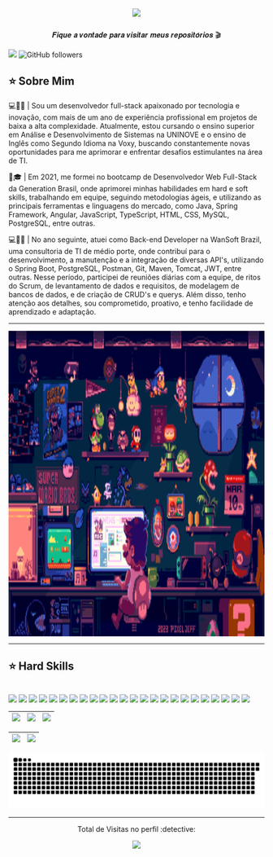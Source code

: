 
<h1 align="center">
<img src="https://readme-typing-svg.herokuapp.com/?font=Righteous&size=35&center=true&vCenter=true&width=500&height=70&duration=4000&lines=Olá!+👋+seja+bem+vindo(a)!;" />
</h1>

<p align="center"> 𝑭𝒊𝒒𝒖𝒆 𝒂 𝒗𝒐𝒏𝒕𝒂𝒅𝒆 𝒑𝒂𝒓𝒂 𝒗𝒊𝒔𝒊𝒕𝒂𝒓 𝒎𝒆𝒖𝒔 𝒓𝒆𝒑𝒐𝒔𝒊𝒕𝒐́𝒓𝒊𝒐𝒔 🎬 </p>

![](https://komarev.com/ghpvc/?username=RobsonCoura&color=CC6699) ![GitHub followers](https://img.shields.io/github/followers/RobsonCoura?label=Follow&style=social)



 ## ⭐️ Sobre Mim

  <p align="left">
💻🧔🏻 | Sou um desenvolvedor full-stack apaixonado por tecnologia e inovação, com mais de um ano de experiência profissional em projetos de baixa a alta complexidade. Atualmente, estou cursando o ensino superior em Análise e Desenvolvimento de Sistemas na UNINOVE e o ensino de Inglês como Segundo Idioma na Voxy, buscando constantemente novas oportunidades para me aprimorar e enfrentar desafios estimulantes na área de TI. 

📆🎓 | Em 2021, me formei no bootcamp de Desenvolvedor Web Full-Stack da Generation Brasil, onde aprimorei minhas habilidades em hard e soft skills, trabalhando em equipe, seguindo metodologias ágeis, e utilizando as principais ferramentas e linguagens do mercado, como Java, Spring Framework, Angular, JavaScript, TypeScript, HTML, CSS, MySQL, PostgreSQL, entre outras. 

💻🤝🏻 | No ano seguinte, atuei como Back-end Developer na WanSoft Brazil, uma consultoria de TI de médio porte, onde contribuí para o desenvolvimento, a manutenção e a integração de diversas API's, utilizando o Spring Boot, PostgreSQL, Postman, Git, Maven, Tomcat, JWT, entre outras. Nesse período, participei de reuniões diárias com a equipe, de ritos do Scrum, de levantamento de dados e requisitos, de modelagem de bancos de dados, e de criação de CRUD's e querys. Além disso, tenho atenção aos detalhes, sou comprometido, proativo, e tenho facilidade de aprendizado e adaptação.
  </p>

  
---

<img src="https://github.com/RobsonCoura/RobsonCoura/blob/main/media/mario-bros-bedroom.gif" height="600" width="1500" align="center">

   ---
   ## ⭐️ Hard Skills
  
<div style="display: inline_block"><br>
  <!-- Java --> <img src="https://img.shields.io/badge/java-323330.svg?style=for-the-badge&logo=openjdk&logoColor=CC2927">
  <!-- Spring Boot --> <img src="https://img.shields.io/badge/spring-323330.svg?style=for-the-badge&logo=spring&logoColor=%236DB33F">
  <!-- IDEA Intellij --> <img src="https://img.shields.io/badge/IntelliJIDEA-323330.svg?style=for-the-badge&logo=intellij-idea&logoColor=white">
  <!-- JavaScript --> <img src="https://img.shields.io/badge/JavaScript-323330?style=for-the-badge&logo=javascript&logoColor=F7DF1E">
  <!-- TypeScript --> <img src="https://img.shields.io/badge/TypeScript-323330?style=for-the-badge&logo=typescript&logoColor=007ACC">
  <!-- Angular --> <img src="https://img.shields.io/badge/Angular-323330?style=for-the-badge&logo=angular&logoColor=CC2927">
  <!-- HTML5 --> <img src="https://img.shields.io/badge/HTML5-323330?style=for-the-badge&logo=html5&logoColor=E34F26">
  <!-- CSS3 --> <img src="https://img.shields.io/badge/CSS3-323330?style=for-the-badge&logo=css3&logoColor=1572B6">
  <!-- Node Js --> <img src="https://img.shields.io/badge/Node%20js-323330?style=for-the-badge&logo=nodedotjs&logoColor=339933">
  <!-- Nest Js --> <img src="https://img.shields.io/badge/Nestjs-323330?style=for-the-badge&logo=Nestjs&logoColor=CC2927">
  <!-- Visual Studio Code --> <img src="https://img.shields.io/badge/Visual studio code%20-323330?style=for-the-badge&logo=Visual studio code&logoColor=8B008B">
  <!-- Docker --> <img src="https://img.shields.io/badge/Docker%20-323330?style=for-the-badge&logo=Docker&logoColor=blue">
  <!-- SQL --> <img src="https://img.shields.io/badge/Microsoft%20SQL%20Server-323330?style=for-the-badge&logo=microsoft%20sql%20server&logoColor=CC2927">
  <!-- MySQL --> <img src="https://img.shields.io/badge/MySql-323330?style=for-the-badge&logo=mysql&logoColor=blue">
  <!-- PostgreSQL --> <img src="https://img.shields.io/badge/PostgreSQL-323330?style=for-the-badge&logo=postgreSQL&logoColor=blue">
  <!-- Postman --> <img src="https://img.shields.io/badge/Postman-323330?style=for-the-badge&logo=Postman&logoColor=EF5B25">
  <!-- Insomnia --> <img src="https://img.shields.io/badge/Insomnia-323330?style=for-the-badge&logo=Insomnia&logoColor=800080">
  <!-- Json --> <img src="https://img.shields.io/badge/json-323330?style=for-the-badge&logo=json&logoColor=d3d3d3">
  <!-- Swagger --> <img src="https://img.shields.io/badge/Swagger%20-323330?style=for-the-badge&logo=Swagger&logoColor=32de84">
  <!-- Scrum --> <img src="https://img.shields.io/badge/scrum-323330?style=for-the-badge&logo=scrum&logoColor=white">
  <!-- Azure DevOps --> <img src="https://img.shields.io/badge/Azure DevOps%20-323330?style=for-the-badge&logo=Azure DevOps&logoColor=blue">
  <!-- Git --> <img src="https://img.shields.io/badge/Git-323330?style=for-the-badge&logo=Git&logoColor=CC2927">
  <!-- Git Lab --> <img src="https://img.shields.io/badge/GitLab%20-323330?style=for-the-badge&logo=GitLab&logoColor=EF5B25">
  <!-- Git Hub --> <img src="https://img.shields.io/badge/GitHub%20-323330?style=for-the-badge&logo=GitHub&logoColor=8B008B">

  

 <!-- 
theme=ocean_dark 
tokyonight: 35AFA3 Green | BF91F3 Purple | 1A1B27 Dark 
-->

| ![](http://github-profile-summary-cards.vercel.app/api/cards/stats?username=RobsonCoura&theme=tokyonight) | ![](http://github-profile-summary-cards.vercel.app/api/cards/repos-per-language?username=RobsonCoura&hide=Html&theme=tokyonight) | ![](http://github-profile-summary-cards.vercel.app/api/cards/most-commit-language?username=RobsonCoura&theme=tokyonight) |
| :-: | :-: | :-: |

| ![](http://github-profile-summary-cards.vercel.app/api/cards/profile-details?username=RobsonCoura&theme=tokyonight) | ![](https://github-readme-streak-stats.herokuapp.com/?user=RobsonCoura&theme=tokyonight&hide_border=true&date_format=M%20j%5B%2C%20Y%5D&background=1A1B27&stroke=35AFA3&ring=BF91F3&fire=BF91F3&currStreakNum=BF91F3&sideNums=BF91F3&currStreakLabel=BF91F3&sideLabels=BF91F3&dates=35AFA3) |
| :-: | :-: |
  </div>
   
<div align="center">

  ![Snake animation](https://github.com/RobsonCoura/RobsonCoura/blob/output/github-contribution-grid-snake.svg)
  
</div>
 
 ---
  
<p align="center"> Total de Visitas no perfil :detective: <br>
<p align="center"> 
   <img alingn="center" src="https://profile-counter.glitch.me/RobsonCoura/count.svg" />
</p>
